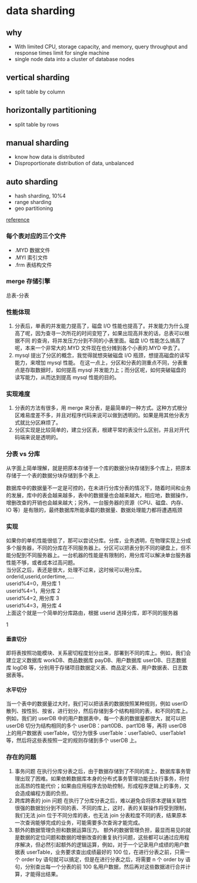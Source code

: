 # data sharding

## why

- With limited CPU, storage capacity, and memory, query throughput and response times limit for single machine
- single node data into a cluster of database nodes

## vertical sharding

- split table by column

## horizontally partitioning

- split table by rows

## manual sharding

- know how data is distributed
- Disproportionate distribution of data, unbalanced

## auto sharding

- hash sharding, 10%4
- range sharding
- geo partitioning

[reference](https://www.cnblogs.com/langtianya/p/4997768.html)

### 每个表对应的三个文件

- .MYD 数据文件
- .MYI 索引文件
- .frm 表结构文件

### merge 存储引擎

总表-分表

### 性能体现

1. 分表后，单表的并发能力提高了，磁盘 I/O 性能也提高了。并发能力为什么提高了呢，因为查寻一次所花的时间变短了，如果出现高并发的话，总表可以根据不同 的查询，将并发压力分到不同的小表里面。磁盘 I/O 性能怎么搞高了呢，本来一个非常大的.MYD 文件现在也分摊到各个小表的.MYD 中去了。
2. mysql 提出了分区的概念，我觉得就想突破磁盘 I/O 瓶颈，想提高磁盘的读写能力，来增加 mysql 性能。
   在这一点上，分区和分表的测重点不同，分表重点是存取数据时，如何提高 mysql 并发能力上；而分区呢，如何突破磁盘的读写能力，从而达到提高 mysql 性能的目的。

### 实现难度

1. 分表的方法有很多，用 merge 来分表，是最简单的一种方式。这种方式根分区难易度差不多，并且对程序代码来说可以做到透明的。如果是用其他分表方式就比分区麻烦了。
2. 分区实现是比较简单的，建立分区表，根建平常的表没什么区别，并且对开代码端来说是透明的。

### 分表 vs 分库

从字面上简单理解，就是把原本存储于一个库的数据分块存储到多个库上，把原本存储于一个表的数据分块存储到多个表上.

数据库中的数据量不一定是可控的，在未进行分库分表的情况下，随着时间和业务的发展，库中的表会越来越多，表中的数据量也会越来越大，相应地，数据操作，增删改查的开销也会越来越大；另外，一台服务器的资源（CPU、磁盘、内存、IO 等）是有限的，最终数据库所能承载的数据量、数据处理能力都将遭遇瓶颈

### 实现

如果你的单机性能很低了，那可以尝试分库。分库，业务透明，在物理实现上分成多个服务器，不同的分库在不同服务器上。分区可以把表分到不同的硬盘上，但不能分配到不同服务器上。一台机器的性能是有限制的，用分库可以解决单台服务器性能不够，或者成本过高问题。  
当分区之后，表还是很大，处理不过来，这时候可以用分库。  
orderid,userid,ordertime,.....  
userid%4=0，用分库 1  
userid%4=1，用分库 2  
userid%4=2, 用分库 3  
userid%4=3，用分库 4  
上面这个就是一个简单的分库路由，根据 userid 选择分库，即不同的服务器

1

#### 垂直切分

即将表按照功能模块、关系密切程度划分出来，部署到不同的库上。例如，我们会建立定义数据库 workDB、商品数据库 payDB、用户数据库 userDB、日志数据库 logDB 等，分别用于存储项目数据定义表、商品定义表、用户数据表、日志数据表等。

#### 水平切分

当一个表中的数据量过大时，我们可以把该表的数据按照某种规则，例如 userID 散列、按性别、按省，进行划分，然后存储到多个结构相同的表，和不同的库上。例如，我们的 userDB 中的用户数据表中，每一个表的数据量都很大，就可以把 userDB 切分为结构相同的多个 userDB：part0DB、part1DB 等，再将 userDB 上的用户数据表 userTable，切分为很多 userTable：userTable0、userTable1 等，然后将这些表按照一定的规则存储到多个 userDB 上。

### 存在的问题

1. 事务问题
   在执行分库分表之后，由于数据存储到了不同的库上，数据库事务管理出现了困难。如果依赖数据库本身的分布式事务管理功能去执行事务，将付出高昂的性能代价；如果由应用程序去协助控制，形成程序逻辑上的事务，又会造成编程方面的负担。
2. 跨库跨表的 join 问题
   在执行了分库分表之后，难以避免会将原本逻辑关联性很强的数据划分到不同的表、不同的库上，这时，表的关联操作将受到限制，我们无法 join 位于不同分库的表，也无法 join 分表粒度不同的表，结果原本一次查询能够完成的业务，可能需要多次查询才能完成。
3. 额外的数据管理负担和数据运算压力。
   额外的数据管理负担，最显而易见的就是数据的定位问题和数据的增删改查的重复执行问题，这些都可以通过应用程序解决，但必然引起额外的逻辑运算，例如，对于一个记录用户成绩的用户数据表 userTable，业务要求查出成绩最好的 100 位，在进行分表之前，只需一个 order by 语句就可以搞定，但是在进行分表之后，将需要 n 个 order by 语句，分别查出每一个分表的前 100 名用户数据，然后再对这些数据进行合并计算，才能得出结果。
